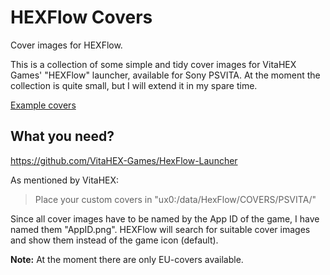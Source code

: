 # HEXFlow Covers
Cover images for HEXFlow.

This is a collection of some simple and tidy cover images for VitaHEX Games' "HEXFlow" launcher, available for Sony PSVITA.
At the moment the collection is quite small, but I will extend it in my spare time.

[Example covers](/cover-screenshot.jpg)

## What you need?
https://github.com/VitaHEX-Games/HexFlow-Launcher

As mentioned by VitaHEX:
> Place your custom covers in "ux0:/data/HexFlow/COVERS/PSVITA/"

Since all cover images have to be named by the App ID of the game, I have named them "AppID.png".
HEXFlow will search for suitable cover images and show them instead of the game icon (default).

**Note:** At the moment there are only EU-covers available.
